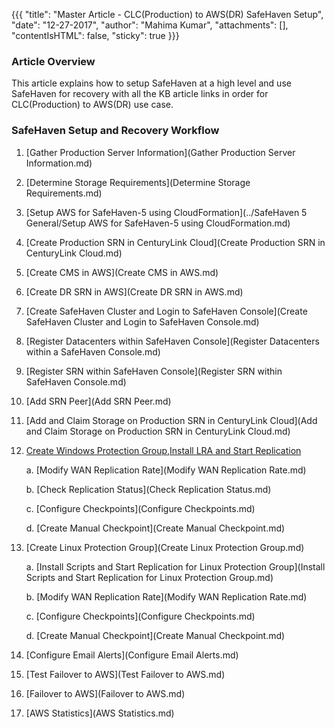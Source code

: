 {{{
  "title": "Master Article - CLC(Production) to AWS(DR) SafeHaven Setup",
  "date": "12-27-2017",
  "author": "Mahima Kumar",
  "attachments": [],
  "contentIsHTML": false,
  "sticky": true
}}}

### Article Overview
This article explains how to setup SafeHaven at a high level and use SafeHaven for recovery with all the KB article links in order for CLC(Production) to AWS(DR) use case.

### SafeHaven Setup and Recovery Workflow

1. [Gather Production Server Information](Gather Production Server Information.md)

2. [Determine Storage Requirements](Determine Storage Requirements.md)

3. [Setup AWS for SafeHaven-5 using CloudFormation](../SafeHaven 5 General/Setup AWS for SafeHaven-5 using CloudFormation.md)

4. [Create Production SRN in CenturyLink Cloud](Create Production SRN in CenturyLink Cloud.md)

5. [Create CMS in AWS](Create CMS in AWS.md)

6. [Create DR SRN in AWS](Create DR SRN in AWS.md)

7. [Create SafeHaven Cluster and Login to SafeHaven Console](Create SafeHaven Cluster and Login to SafeHaven Console.md)

8. [Register Datacenters within SafeHaven Console](Register Datacenters within a SafeHaven Console.md)

9. [Register SRN within SafeHaven Console](Register SRN within SafeHaven Console.md)

10. [Add SRN Peer](Add SRN Peer.md)

11. [Add and Claim Storage on Production SRN in CenturyLink Cloud](Add and Claim Storage on Production SRN in CenturyLink Cloud.md)

12. [Create Windows Protection Group,Install LRA and Start Replication](Create-Windows-Protection-Group-Install-LRA-and-Start-Replication.md)

    a. [Modify WAN Replication Rate](Modify WAN Replication Rate.md)
    
    b. [Check Replication Status](Check Replication Status.md)

    c. [Configure Checkpoints](Configure Checkpoints.md)

    d. [Create Manual Checkpoint](Create Manual Checkpoint.md)

13. [Create Linux Protection Group](Create Linux Protection Group.md)
	
    a. [Install Scripts and Start Replication for Linux Protection Group](Install Scripts and Start Replication for Linux Protection Group.md)
    
    b. [Modify WAN Replication Rate](Modify WAN Replication Rate.md)
    
    c. [Configure Checkpoints](Configure Checkpoints.md)

    d. [Create Manual Checkpoint](Create Manual Checkpoint.md)  

14.  [Configure Email Alerts](Configure Email Alerts.md)
    
15.  [Test Failover to AWS](Test Failover to AWS.md)
 
16.  [Failover to AWS](Failover to AWS.md)

17. [AWS Statistics](AWS Statistics.md)
